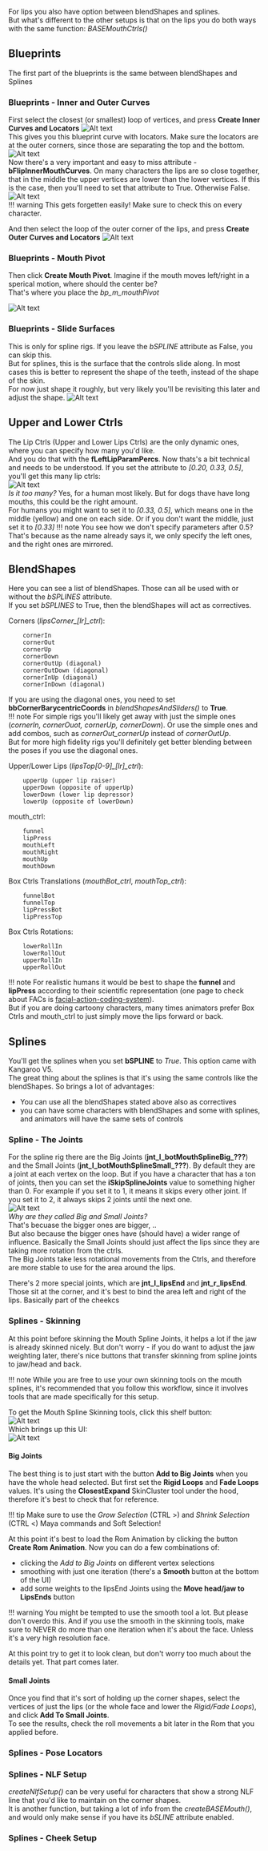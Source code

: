 For lips you also have option between blendShapes and splines.  
But what's different to the other setups is that on the lips you do both ways with the same function: *BASEMouthCtrls()*

## Blueprints
The first part of the blueprints is the same between blendShapes and Splines

### Blueprints - Inner and Outer Curves
First select the closest (or smallest) loop of vertices, and press **Create Inner Curves and Locators**
![Alt text](../images/mouth_edgeloop.jpg)    
This gives you this blueprint curve with locators. Make sure the locators are at the outer corners, since those
are separating the top and the bottom.  
![Alt text](../images/mouth_blueprintcurve.jpg)    
Now there's a very important and easy to miss attribute - **bFlipInnerMouthCurves**. On many characters the lips
are so close together, that in the middle the upper vertices are lower than the lower vertices. If this is the case,
then you'll need to set that attribute to True. Otherwise False.    
![Alt text](../images/mouth_bFlipInnerMouthCurves.jpg)    
!!! warning
    This gets forgetten easily! Make sure to check this on every character.
 

And then select the loop of the outer corner of the lips, and press **Create Outer Curves and Locators**
![Alt text](../images/mouth_edgeloopOutside.jpg)  

### Blueprints - Mouth Pivot
Then click **Create Mouth Pivot**. Imagine if the mouth moves left/right in a sperical motion, where should the center be?  
That's where you place the *bp_m_mouthPivot*

![Alt text](../images/mouth_mouthPivot.jpg)  

### Blueprints - Slide Surfaces
This is only for spline rigs. If you leave the *bSPLINE* attribute as False, you can skip this.   
But for splines, this is the surface that the controls slide along. In most cases this is better to represent the shape
of the teeth, instead of the shape of the skin.  
For now just shape it roughly, but very likely you'll be revisiting this later and adjust the shape.
![Alt text](../images/mouth_slidingPlane.jpg)  

## Upper and Lower Ctrls
The Lip Ctrls (Upper and Lower Lips Ctrls) are the only dynamic ones, where you can specify how many you'd like.  
And you do that with the **fLeftLipParamPercs**. Now thats's a bit technical and needs to be understood.
If you set the attribute to *[0.20, 0.33, 0.5]*, you'll get this many lip ctrls:  
![Alt text](../images/mouth_lipCtrls.jpg)  
*Is it too many?* Yes, for a human most likely. But for dogs thave have long mouths, this could be the right amount.  
For humans you might want to set it to *[0.33, 0.5]*, which means one in the middle (yellow) and one on each side.
Or if you don't want the middle, just set it to *[0.33]*
!!! note
    You see how we don't specify parameters after 0.5? That's because as the name already says it, we only specify 
    the left ones, and the right ones are mirrored. 



## BlendShapes
Here you can see a list of blendShapes. Those can all be used with or without the *bSPLINES* attribute.  
If you set *bSPLINES* to True, then the blendShapes will act as correctives.  

Corners (*lipsCorner_\[lr\]_ctrl*):
```
    cornerIn
    cornerOut
    cornerUp
    cornerDown
    cornerOutUp (diagonal)
    cornerOutDown (diagonal)
    cornerInUp (diagonal)
    cornerInDown (diagonal)
```    
If you are using the diagonal ones, you need to set **bbCornerBarycentricCoords** in *blendShapesAndSliders()* to **True**.     
!!! note
    For simple rigs you'll likely get away with just the simple ones (*cornerIn, cornerOuot, cornerUp, cornerDown*). 
    Or use the simple ones and add combos, such as *cornerOut_cornerUp* instead of *cornerOutUp*.  
    But for more high fidelity rigs you'll definitely get better blending between the poses if you use the diagonal ones.


Upper/Lower Lips (*lipsTop[0-9]_[lr]_ctrl*):
```
    upperUp (upper lip raiser)
    upperDown (opposite of upperUp)
    lowerDown (lower lip depressor)
    lowerUp (opposite of lowerDown)
```    


mouth_ctrl:
```
    funnel
    lipPress
    mouthLeft
    mouthRight
    mouthUp
    mouthDown
```

Box Ctrls Translations (*mouthBot_ctrl*, *mouthTop_ctrl*):
```
    funnelBot
    funnelTop
    lipPressBot
    lipPressTop    
```

Box Ctrls Rotations:
```
    lowerRollIn
    lowerRollOut
    upperRollIn
    upperRollOut
```


!!! note
    For realistic humans it would be best to shape the **funnel** and **lipPress** according to their scientific representation 
    (one page to check about FACs is [facial-action-coding-system](https://imotions.com/blog/learning/research-fundamentals/facial-action-coding-system/)).  
    But if you are doing cartoony characters, many times animators prefer Box Ctrls and mouth_ctrl to just simply move
    the lips forward or back. 




## Splines
You'll get the splines when you set **bSPLINE** to *True*. This option came with Kangaroo V5.  
The great thing about the splines is that it's using the same controls like the blendShapes. So brings a lot of advantages:

- You can use all the blendShapes stated above also as correctives
- you can have some characters with blendShapes and some with splines, and animators will have the same sets of controls


### Spline - The Joints
For the spline rig there are the Big Joints (**jnt_l_botMouthSplineBig_???**) and the Small Joints (**jnt_l_botMouthSplineSmall_???**). 
By default they are a joint at each vertex on the loop.
But if you have a character that has a ton of joints, then you can set the **iSkipSplineJoints** value to something higher than 0.
For example if you set it to 1, it means it skips every other joint. If you set it to 2, it always skips 2 joints until the next
one.  
![Alt text](../images/mouth_splineJoints.jpg)    
*Why are they called Big and Small Joints?*  
That's becuase the bigger ones are bigger, ..  
But also because the bigger ones have (should have) a wider range of influence. Basically the Small Joints should just affect the lips 
since they are taking more rotation from the ctrls.  
The Big Joints take less rotational movements from the Ctrls, and therefore are more stable to use for the area around the lips.     

There's 2 more special joints, which are **jnt_l_lipsEnd** and **jnt_r_lipsEnd**. Those sit at the corner, and it's best to bind
the area left and right of the lips. Basically part of the cheekcs

### Splines - Skinning
At this point before skinning the Mouth Spline Joints, it helps a lot if the jaw is already skinned nicely. But don't worry - 
if you do want to adjust the jaw weighting later, there's nice buttons that transfer skinning from spline joints to jaw/head and back.

!!! note
    While you are free to use your own skinning tools on the mouth splines, it's recommended that you follow this workflow, since it
    involves tools that are made specifically for this setup.  


To get the Mouth Spline Skinning tools, click this shelf button:  
![Alt text](../images/mouth_faceSkinShelfButton.jpg)  
Which brings up this UI:   
![Alt text](../images/mouth_faceSkin.jpg)

#### Big Joints
The best thing is to just start with the button **Add to Big Joints** when you have the whole head selected. 
But first set the **Rigid Loops** and **Fade Loops** values.
It's using the **ClosestExpand** SkinCluster tool under the hood, therefore it's best to check that for reference.

!!! tip
    Make sure to use the *Grow Selection* (CTRL >) and *Shrink Selection* (CTRL <) Maya commands and Soft Selection!

At this point it's best to load the Rom Animation by clicking the button **Create Rom Animation**.
Now you can do a few combinations of:  

- clicking the *Add to Big Joints* on different vertex selections
- smoothing with just one iteration (there's a **Smooth** button at the bottom of the UI)
- add some weights to the lipsEnd Joints using the **Move head/jaw to LipsEnds** button


!!! warning
    You might be tempted to use the smooth tool a lot. But please don't overdo this. And if you use the smooth in the skinning tools,
    make sure to NEVER do more than one iteration when it's about the face. Unless it's a very high resolution face.

At this point try to get it to look clean, but don't worry too much about the details yet. That part comes later.

#### Small Joints

Once you find that it's sort of holding up the corner shapes, select the vertices of just the lips (or the whole face and lower the *Rigid/Fade Loops*),
and click **Add To Small Joints**.  
To see the results, check the roll movements a bit later in the Rom that you applied before.


### Splines - Pose Locators


### Splines - NLF Setup
*createNlfSetup()* can be very useful for characters that show a strong NLF line that you'd like to maintain on the corner shapes.  
It is another function, but taking a lot of info from the *createBASEMouth()*, and would only make sense if you have its *bSLINE* attribute enabled. 

### Splines - Cheek Setup

